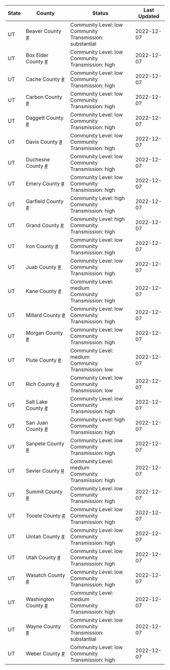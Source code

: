 State | County | Status | Last Updated
--- | --- | --- | --- 
UT | Beaver County <a href="#beaver_county">#</a> | <a name="beaver_county"></a>Community Level: low<br/>Community Transmission: substantial | 2022-12-07
UT | Box Elder County <a href="#box_elder_county">#</a> | <a name="box_elder_county"></a>Community Level: low<br/>Community Transmission: high | 2022-12-07
UT | Cache County <a href="#cache_county">#</a> | <a name="cache_county"></a>Community Level: low<br/>Community Transmission: high | 2022-12-07
UT | Carbon County <a href="#carbon_county">#</a> | <a name="carbon_county"></a>Community Level: low<br/>Community Transmission: high | 2022-12-07
UT | Daggett County <a href="#daggett_county">#</a> | <a name="daggett_county"></a>Community Level: low<br/>Community Transmission: high | 2022-12-07
UT | Davis County <a href="#davis_county">#</a> | <a name="davis_county"></a>Community Level: low<br/>Community Transmission: high | 2022-12-07
UT | Duchesne County <a href="#duchesne_county">#</a> | <a name="duchesne_county"></a>Community Level: low<br/>Community Transmission: high | 2022-12-07
UT | Emery County <a href="#emery_county">#</a> | <a name="emery_county"></a>Community Level: low<br/>Community Transmission: high | 2022-12-07
UT | Garfield County <a href="#garfield_county">#</a> | <a name="garfield_county"></a>Community Level: high<br/>Community Transmission: high | 2022-12-07
UT | Grand County <a href="#grand_county">#</a> | <a name="grand_county"></a>Community Level: high<br/>Community Transmission: high | 2022-12-07
UT | Iron County <a href="#iron_county">#</a> | <a name="iron_county"></a>Community Level: low<br/>Community Transmission: high | 2022-12-07
UT | Juab County <a href="#juab_county">#</a> | <a name="juab_county"></a>Community Level: low<br/>Community Transmission: high | 2022-12-07
UT | Kane County <a href="#kane_county">#</a> | <a name="kane_county"></a>Community Level: medium<br/>Community Transmission: high | 2022-12-07
UT | Millard County <a href="#millard_county">#</a> | <a name="millard_county"></a>Community Level: low<br/>Community Transmission: high | 2022-12-07
UT | Morgan County <a href="#morgan_county">#</a> | <a name="morgan_county"></a>Community Level: low<br/>Community Transmission: high | 2022-12-07
UT | Piute County <a href="#piute_county">#</a> | <a name="piute_county"></a>Community Level: medium<br/>Community Transmission: low | 2022-12-07
UT | Rich County <a href="#rich_county">#</a> | <a name="rich_county"></a>Community Level: low<br/>Community Transmission: low | 2022-12-07
UT | Salt Lake County <a href="#salt_lake_county">#</a> | <a name="salt_lake_county"></a>Community Level: low<br/>Community Transmission: high | 2022-12-07
UT | San Juan County <a href="#san_juan_county">#</a> | <a name="san_juan_county"></a>Community Level: high<br/>Community Transmission: high | 2022-12-07
UT | Sanpete County <a href="#sanpete_county">#</a> | <a name="sanpete_county"></a>Community Level: low<br/>Community Transmission: high | 2022-12-07
UT | Sevier County <a href="#sevier_county">#</a> | <a name="sevier_county"></a>Community Level: medium<br/>Community Transmission: high | 2022-12-07
UT | Summit County <a href="#summit_county">#</a> | <a name="summit_county"></a>Community Level: low<br/>Community Transmission: high | 2022-12-07
UT | Tooele County <a href="#tooele_county">#</a> | <a name="tooele_county"></a>Community Level: low<br/>Community Transmission: high | 2022-12-07
UT | Uintah County <a href="#uintah_county">#</a> | <a name="uintah_county"></a>Community Level: low<br/>Community Transmission: high | 2022-12-07
UT | Utah County <a href="#utah_county">#</a> | <a name="utah_county"></a>Community Level: low<br/>Community Transmission: high | 2022-12-07
UT | Wasatch County <a href="#wasatch_county">#</a> | <a name="wasatch_county"></a>Community Level: low<br/>Community Transmission: high | 2022-12-07
UT | Washington County <a href="#washington_county">#</a> | <a name="washington_county"></a>Community Level: medium<br/>Community Transmission: high | 2022-12-07
UT | Wayne County <a href="#wayne_county">#</a> | <a name="wayne_county"></a>Community Level: low<br/>Community Transmission: substantial | 2022-12-07
UT | Weber County <a href="#weber_county">#</a> | <a name="weber_county"></a>Community Level: low<br/>Community Transmission: high | 2022-12-07
